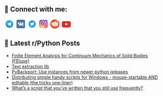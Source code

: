 ## 🔎 Connect with me:
[<img src="https://github.com/bullbesh/bullbesh/blob/main/images/Telegram.png" width="32" height="32" />](https://t.me/bullbesh)
[<img src="https://github.com/bullbesh/bullbesh/blob/main/images/VK.png" width="32" height="32" />](https://vk.com/bullbesh)
[<img src="https://github.com/bullbesh/bullbesh/blob/main/images/Twitter.png" width="32" height="32" />](https://twitter.com/bullbesh1)
[<img src="https://github.com/bullbesh/bullbesh/blob/main/images/Instagram.png" width="32" height="32" />](https://www.instagram.com/bullbesh)
[<img src="https://github.com/bullbesh/bullbesh/blob/main/images/Reddit.png" width="32" height="32" />](https://www.reddit.com/user/bullbesh)
[<img src="https://github.com/bullbesh/bullbesh/blob/main/images/YouTube.png" width="32" height="32" />](https://www.youtube.com/channel/UCtfjRs6uzgq5mfm8S06WTcg)

## 📕 Latest r/Python Posts
<!-- BLOG-POST-LIST:START -->
- [Finite Element Analysis for Continuum Mechanics of Solid Bodies &lpar;FElupe&rpar;](https://www.reddit.com/r/Python/comments/1bmlkst/finite_element_analysis_for_continuum_mechanics/)
- [Text extraction lib](https://www.reddit.com/r/Python/comments/1bmj870/text_extraction_lib/)
- [PyBackport: Use instances from newer python releases](https://www.reddit.com/r/Python/comments/1bmg0hn/pybackport_use_instances_from_newer_python/)
- [Distributing simple handy scripts for Windows - mouse-startable AND editable &lpar;the tricky one-liner&rpar;](https://www.reddit.com/r/Python/comments/1bmc972/distributing_simple_handy_scripts_for_windows/)
- [What’s a script that you’ve written that you still use frequently?](https://www.reddit.com/r/Python/comments/1bm7xq4/whats_a_script_that_youve_written_that_you_still/)
<!-- BLOG-POST-LIST:END -->

